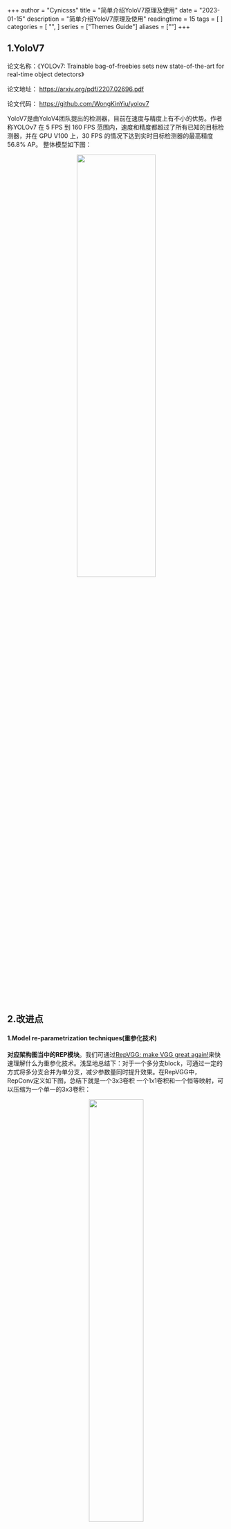 
+++
author = "Cynicsss"
title = "简单介绍YoloV7原理及使用"
date = "2023-01-15"
description = "简单介绍YoloV7原理及使用"
readingtime = 15
tags = [
]
categories = [
    "",
]
series = ["Themes Guide"]
aliases = [""]
+++

## 1.YoloV7
论文名称：《YOLOv7: Trainable bag-of-freebies sets new state-of-the-art for real-time object detectors》 

论文地址： https://arxiv.org/pdf/2207.02696.pdf

论文代码： https://github.com/WongKinYiu/yolov7

YoloV7是由YoloV4团队提出的检测器，目前在速度与精度上有不小的优势。作者称YOLOv7 在 5 FPS 到 160 FPS 范围内，速度和精度都超过了所有已知的目标检测器，并在 GPU V100 上，30 FPS 的情况下达到实时目标检测器的最高精度 56.8% AP。
整体模型如下图：
<center><img src="/images/yolov7-1.png" width="60%" height="50%" /></center>

## 2.改进点
#### 1.Model re-parametrization techniques(重参化技术)
**对应架构图当中的REP模块**。我们可通过[RepVGG: make VGG great again!](https://zhuanlan.zhihu.com/p/344324470)来快速理解什么为重参化技术。浅显地总结下：对于一个多分支block，可通过一定的方式将多分支合并为单分支，减少参数量同时提升效果。在RepVGG中，RepConv定义如下图，总结下就是一个3x3卷积 一个1x1卷积和一个恒等映射，可以压缩为一个单一的3x3卷积：
<center><img src="/images/yolov7-2.png" width="50%" height="50%" /></center>


#### 2.ELAN ELAN-W E-ELAN
对于ELAN，可通过下面这个博客进行了解：[理解Yolov7使用的ELAN](https://zhuanlan.zhihu.com/p/598642990)，目标是为了从梯度路径层面优化模型效果。 

ELAN-W模块，与ELAN所略有不同的是它在第二条分支的时候选取的输出数量不同。 

E-ELAN，其主要架构如下图所示。在大规模ELAN中，无论梯度路径长度和计算模块数量如何，都达到了稳定的状态。但如果更多计算模块被无限地堆叠，这种稳定状态可能会被破坏，参数利用率也会降低。本文提出的E-ELAN采用expand、shuffle、merge cardinality结构，实现在不破坏原始梯度路径的情况下，提高网络的学习能力。
![](/images/yolov7-3.png)

#### 3.Model scaling for concatenation-based models
模型缩放通过改变模型的宽度、深度和分辨率来生成不同大小的模型。
如果将上述E-EALN方法应用到基于级联的模型，我们会发现，当对深度放大或缩小时，基于级联的计算模块之后的过渡层的通道会随之减少或增加。如下图a->b所示。
![](/images/yolov7-4.png)
如果按比例放大深度，这种行为会导致过渡层的深入通道和输出通道的比例会变化，从而导致模型的硬件使用量下降。因此，对于基于级联的模型，必须提出一种复合模型缩放方法。即同时考虑深度因子以及过渡层的宽度因子。如上图(c)所示。

#### 4.辅助Loss及标签分配
辅助头（Aux head）指使用网络中间层进行损失计算来辅助网络训练（深度监督：监督网络不同深度特征）。如图（a）无辅助头。图（b）有辅助头。一般来说，在训练时增加辅助头可带来更好的性能，在推理时，去掉辅助头，加快模型推理速度。
本文作者将负责最终预测的head称为lead head，用于辅助训练的head称为aux head。用于训练两个head的样本分配策略如图（d）和（e）所示。
![](/images/yolov7-5.png)
在过去，在深度网络的训练中，标签分配通常直接指的是ground truth，并根据给定的规则生成hard label（未经过softmax）。然而近年来，以目标检测为例，研究者经常利用网络预测的质量分布来结合ground truth，使用一些计算和优化方法来生成可靠的软标签（soft label）。例如，YOLO使用bounding box预测和ground truth的IoU作为软标签。在本文中，作者将网络预测结果与ground truth一起考虑后再分配软标签的机制称为“标签分配器”。无论辅助头或引导头，都需要对目标进行深度监督。那么，‘’如何为辅助头和引导头合理分配软标签？”，这是作者需要考虑的问题。目前最常用的方法如图5（c）所示，即将辅助头和引导头分离，然后利用它们各自的预测结果和ground truth执行标签分配。本文提出的方法是一种新的标签分配方法，通过引导头的预测来引导辅助头以及自身。换句话说，首先使用引导头的prediction作为指导，生成从粗到细的层次标签，分别用于辅助头和引导头的学习，具体可看图5(d)和(e)。 

**Lead head guided label assigner：** 引导头引导“标签分配器”预测结果和ground truth进行计算，并通过优化（在utils/loss.py的SigmoidBin(）函数中，传送门：`https://github.com/WongKinYiu/yolov7/blob/main/utils/loss.py` 生成软标签。这组软标签将作为辅助头和引导头的目标来训练模型。这样做的目的是使引导头具有较强的学习能力，由此产生的软标签更能代表源数据与目标之间的分布差异和相关性。此外，作者还可以将这种学习看作是一种广义上的余量学习。通过让较浅的辅助头直接学习引导头已经学习到的信息，引导头能更加专注于尚未学习到的残余信息。 

**Coarse-to-fine lead head guided label assigner：** Coarse-to-fine引导头使用到了自身的prediction和ground truth来生成软标签，引导标签进行分配。然而，在这个过程中，作者生成了两组不同的软标签，即粗标签和细标签，其中细标签与引导头在标签分配器上生成的软标签相同，粗标签是通过降低正样本分配的约束，允许更多的网格作为正目标（可以看下FastestDet的label assigner，不单单只把gt中心点所在的网格当成候选目标，还把附近的三个也算进行去，增加正样本候选框的数量）。原因是一个辅助头的学习能力并不需要强大的引导头，为了避免丢失信息，作者将专注于优化样本召回的辅助头。对于引导头的输出，可以从查准率中过滤出高精度值的结果作为最终输出。然而，值得注意的是，如果粗标签的附加权重接近细标签的附加权重，则可能会在最终预测时产生错误的先验结果。


## 3.实验
#### 消融实验
模型缩放：
<center><img src="/images/yolov7-6.png" width="40%" height="40%" /></center> 

RepConv：
<center><img src="/images/yolov7-7.png" width="40%" height="40%" /></center> 

RepResidual：
<center><img src="/images/yolov7-8.png" width="40%" height="40%" /></center> 

辅助头：
<center><img src="/images/yolov7-9.png" width="40%" height="40%" /></center>

#### baseline对比
<center><img src="/images/yolov7-10.png" width="70%" height="70%" /></center>


## 4.训练
#### 1.数据集结构：
<center><img src="/images/yolov7-11.png" width="40%" height="40%" /></center>

#### 2.coco 数据集 格式
https://blog.csdn.net/weixin_44326452/article/details/122674257
x y w h定义：
```
def convert(size, box):
    dw = 1./(size[0])
    dh = 1./(size[1])
    x = (box[0] + box[1])/2.0 - 1
    y = (box[2] + box[3])/2.0 - 1
    w = box[1] - box[0]
    h = box[3] - box[2]
    x = x*dw
    w = w*dw
    y = y*dh
    h = h*dh
```
label文件txt内容格式：
```
category_id x y w h
category_id x y w h
category_id x y w h
...
```

#### 3.修改训练配置
总共有两个文件需要配置，一个是/yolov7/cfg/training/yolov7.yaml，这个文件是有关模型的配置文件；一个是/yolov7/data/coco.yaml，这个是数据集的配置文件。

-   修改/yolov7/cfg/training/yolov7.yaml
复制yolov7.yaml，并且重命名。此文件只需要修改一个地方，将nc的数量改为自定义数据集的class数量：
![](/images/yolov7-12.png)
-   修改/yolov7/data/coco.yaml
同样复制coco.yaml，自定义重命名在相同目录。此文件需要修改多处，如下图所示：
![](/images/yolov7-13.png)
#### 4.训练
使用[yolov7_training.pt](https://github.com/WongKinYiu/yolov7/releases/download/v0.1/yolov7_training.pt)预训练模型(专门用于迁移的预训练模型)进行训练，这里设置batch_size为6 epoch为120：
```
python3 train.py --weights yolov7_training.pt --cfg cfg/training/yolov7-gnan.yaml --data data/gnan.yaml --device 0 --batch-size 6 --epoch 120
```
#### 5.查看结果
yolov7会自动生成完备的训练结果，在/runs/train/下。
<center><img src="/images/yolov7-14.png" width="30%" height="30%" /></center>
<center><img src="/images/yolov7-15.png" width="70%" height="70%" /></center>